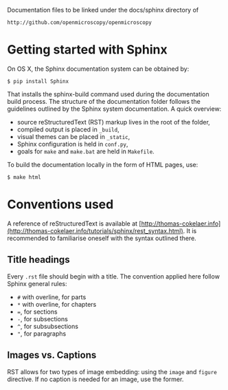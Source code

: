 Documentation files to be linked under
the docs/sphinx directory of

    http://github.com/openmicroscopy/openmicroscopy


# Getting started with Sphinx #

On OS X, the Sphinx documentation system can be obtained by:

	$ pip install Sphinx

That installs the sphinx-build command used during the documentation build process. The structure of the documentation folder follows the guidelines outlined by the Sphinx system documentation. A quick overview:

 * source reStructuredText (RST) markup lives in the root of the folder,
 * compiled output is placed in `_build`,
 * visual themes can be placed in `_static`,
 * Sphinx configuration is held in `conf.py`,
 * goals for `make` and `make.bat` are held in `Makefile`.

To build the documentation locally in the form of HTML pages, use:

	$ make html

# Conventions used #

A reference of reStructuredText is available at [http://thomas-cokelaer.info](http://thomas-cokelaer.info/tutorials/sphinx/rest_syntax.html). It is recommended to familiarise oneself with the syntax outlined there.

## Title headings ##

Every `.rst` file should begin with a title. The convention applied here follow Sphinx general rules:

 * `#` with overline, for parts
 * `*` with overline, for chapters
 * `=`, for sections
 * `-`, for subsections
 * `^`, for subsubsections
 * `"`, for paragraphs

## Images vs. Captions ##

RST allows for two types of image embedding: using the `image` and `figure` directive. If no caption is needed for an image, use the former.